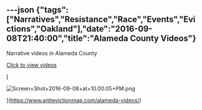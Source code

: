 ---json
{"tags":["Narratives","Resistance","Race","Events","Evictions","Oakland"],"date":"2016-09-08T21:40:00","title":"Alameda County Videos"}
---

Narrative videos in Alameda County

[Click to view videos](https://www.antievictionmap.com/alameda-videos/)

[

![Screen+Shot+2016-09-08+at+10.00.05+PM.png](/assets/uploads/Screen%2BShot%2B2016-09-08%2Bat%2B10.00.05%2BPM.png)

](https://www.antievictionmap.com/alameda-videos/)